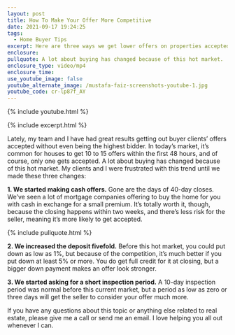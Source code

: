 ```yaml
---
layout: post
title: How To Make Your Offer More Competitive
date: 2021-09-17 19:24:25
tags:
  - Home Buyer Tips
excerpt: Here are three ways we get lower offers on properties accepted.
enclosure:
pullquote: A lot about buying has changed because of this hot market.
enclosure_type: video/mp4
enclosure_time:
use_youtube_image: false
youtube_alternate_image: /mustafa-faiz-screenshots-youtube-1.jpg
youtube_code: cr-lp87f_AY
---
```

{% include youtube.html %}

{% include excerpt.html %}

Lately, my team and I have had great results getting out buyer clients’ offers accepted without even being the highest bidder. In today’s market, it’s common for houses to get 10 to 15 offers within the first 48 hours, and of course, only one gets accepted. A lot about buying has changed because of this hot market. My clients and I were frustrated with this trend until we made these three changes:

**1\. We started making cash offers.** Gone are the days of 40-day closes. We’ve seen a lot of mortgage companies offering to buy the home for you with cash in exchange for a small premium. It’s totally worth it, though, because the closing happens within two weeks, and there’s less risk for the seller, meaning it’s more likely to get accepted.

{% include pullquote.html %}

**2\. We increased the deposit fivefold.** Before this hot market, you could put down as low as 1%, but because of the competition, it’s much better if you put down at least 5% or more. You do get full credit for it at closing, but a bigger down payment makes an offer look stronger.

**3\. We started asking for a short inspection period.** A 10-day inspection period was normal before this current market, but a period as low as zero or three days will get the seller to consider your offer much more.

If you have any questions about this topic or anything else related to real estate, please give me a call or send me an email. I love helping you all out whenever I can.
